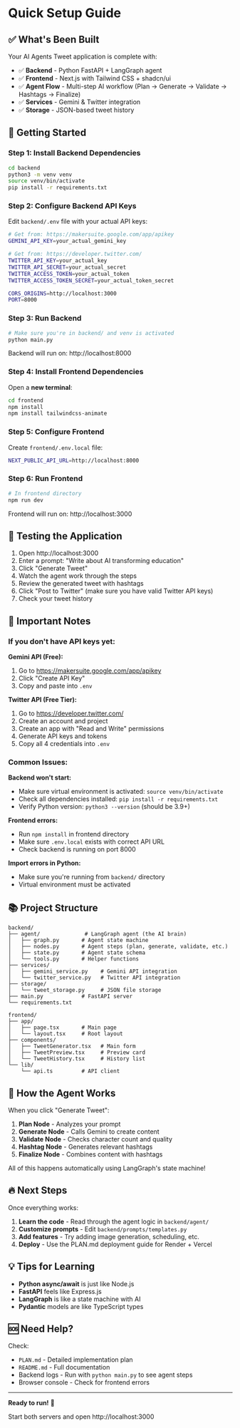 # Quick Setup Guide

## ✅ What's Been Built

Your AI Agents Tweet application is complete with:

- ✅ **Backend** - Python FastAPI + LangGraph agent
- ✅ **Frontend** - Next.js with Tailwind CSS + shadcn/ui
- ✅ **Agent Flow** - Multi-step AI workflow (Plan → Generate → Validate → Hashtags → Finalize)
- ✅ **Services** - Gemini & Twitter integration
- ✅ **Storage** - JSON-based tweet history

## 🚀 Getting Started

### Step 1: Install Backend Dependencies

```bash
cd backend
python3 -m venv venv
source venv/bin/activate
pip install -r requirements.txt
```

### Step 2: Configure Backend API Keys

Edit `backend/.env` file with your actual API keys:

```bash
# Get from: https://makersuite.google.com/app/apikey
GEMINI_API_KEY=your_actual_gemini_key

# Get from: https://developer.twitter.com/
TWITTER_API_KEY=your_actual_key
TWITTER_API_SECRET=your_actual_secret
TWITTER_ACCESS_TOKEN=your_actual_token
TWITTER_ACCESS_TOKEN_SECRET=your_actual_token_secret

CORS_ORIGINS=http://localhost:3000
PORT=8000
```

### Step 3: Run Backend

```bash
# Make sure you're in backend/ and venv is activated
python main.py
```

Backend will run on: http://localhost:8000

### Step 4: Install Frontend Dependencies

Open a **new terminal**:

```bash
cd frontend
npm install
npm install tailwindcss-animate
```

### Step 5: Configure Frontend

Create `frontend/.env.local` file:

```bash
NEXT_PUBLIC_API_URL=http://localhost:8000
```

### Step 6: Run Frontend

```bash
# In frontend directory
npm run dev
```

Frontend will run on: http://localhost:3000

## 🧪 Testing the Application

1. Open http://localhost:3000
2. Enter a prompt: "Write about AI transforming education"
3. Click "Generate Tweet"
4. Watch the agent work through the steps
5. Review the generated tweet with hashtags
6. Click "Post to Twitter" (make sure you have valid Twitter API keys)
7. Check your tweet history

## 📝 Important Notes

### If you don't have API keys yet:

**Gemini API (Free):**
1. Go to https://makersuite.google.com/app/apikey
2. Click "Create API Key"
3. Copy and paste into `.env`

**Twitter API (Free Tier):**
1. Go to https://developer.twitter.com/
2. Create an account and project
3. Create an app with "Read and Write" permissions
4. Generate API keys and tokens
5. Copy all 4 credentials into `.env`

### Common Issues:

**Backend won't start:**
- Make sure virtual environment is activated: `source venv/bin/activate`
- Check all dependencies installed: `pip install -r requirements.txt`
- Verify Python version: `python3 --version` (should be 3.9+)

**Frontend errors:**
- Run `npm install` in frontend directory
- Make sure `.env.local` exists with correct API URL
- Check backend is running on port 8000

**Import errors in Python:**
- Make sure you're running from `backend/` directory
- Virtual environment must be activated

## 📚 Project Structure

```
backend/
├── agent/              # LangGraph agent (the AI brain)
│   ├── graph.py       # Agent state machine
│   ├── nodes.py       # Agent steps (plan, generate, validate, etc.)
│   ├── state.py       # Agent state schema
│   └── tools.py       # Helper functions
├── services/
│   ├── gemini_service.py    # Gemini API integration
│   └── twitter_service.py   # Twitter API integration
├── storage/
│   └── tweet_storage.py     # JSON file storage
├── main.py            # FastAPI server
└── requirements.txt

frontend/
├── app/
│   ├── page.tsx       # Main page
│   └── layout.tsx     # Root layout
├── components/
│   ├── TweetGenerator.tsx   # Main form
│   ├── TweetPreview.tsx     # Preview card
│   └── TweetHistory.tsx     # History list
└── lib/
    └── api.ts         # API client
```

## 🎯 How the Agent Works

When you click "Generate Tweet":

1. **Plan Node** - Analyzes your prompt
2. **Generate Node** - Calls Gemini to create content
3. **Validate Node** - Checks character count and quality
4. **Hashtag Node** - Generates relevant hashtags
5. **Finalize Node** - Combines content with hashtags

All of this happens automatically using LangGraph's state machine!

## 🔥 Next Steps

Once everything works:

1. **Learn the code** - Read through the agent logic in `backend/agent/`
2. **Customize prompts** - Edit `backend/prompts/templates.py`
3. **Add features** - Try adding image generation, scheduling, etc.
4. **Deploy** - Use the PLAN.md deployment guide for Render + Vercel

## 💡 Tips for Learning

- **Python async/await** is just like Node.js
- **FastAPI** feels like Express.js
- **LangGraph** is like a state machine with AI
- **Pydantic** models are like TypeScript types

## 🆘 Need Help?

Check:
- `PLAN.md` - Detailed implementation plan
- `README.md` - Full documentation
- Backend logs - Run with `python main.py` to see agent steps
- Browser console - Check for frontend errors

---

**Ready to run!** 🚀

Start both servers and open http://localhost:3000


